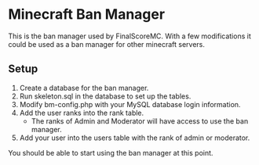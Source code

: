 Minecraft Ban Manager
=================================

This is the ban manager used by FinalScoreMC.
With a few modifications it could be used as a ban manager for other
minecraft servers.


Setup
--------------------------------

1. Create a database for the ban manager.
2. Run skeleton.sql in the database to set up the tables.
3. Modify bm-config.php with your MySQL database login information.
4. Add the user ranks into the rank table.
    * The ranks of Admin and Moderator will have access to use the ban manager.
5. Add your user into the users table with the rank of admin or moderator.

You should be able to start using the ban manager at this point.

